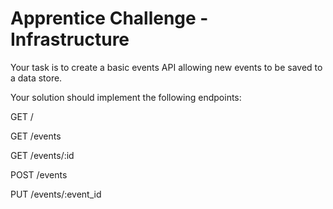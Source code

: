 # Apprentice Challenge - Infrastructure

Your task is to create a basic events API allowing new events to be saved to a data store.

Your solution should implement the following endpoints:

GET /

GET /events

GET /events/:id
 
POST /events

PUT /events/:event_id

